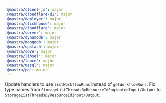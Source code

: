 ```yaml
---
'@mastra/client-js': major
'@mastra/cloudflare-d1': major
'@mastra/deployer': major
'@mastra/clickhouse': major
'@mastra/cloudflare': major
'@mastra/server': major
'@mastra/dynamodb': major
'@mastra/mongodb': major
'@mastra/upstash': major
'@mastra/core': major
'@mastra/libsql': major
'@mastra/lance': major
'@mastra/mssql': major
'@mastra/pg': major
---
```


Update handlers to use `listWorkflowRuns` instead of `getWorkflowRuns`. Fix type names from `StorageListThreadsByResourceIdPaginatedInput/Output` to `StorageListThreadsByResourceIdInput/Output`.
